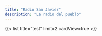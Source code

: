 ```yaml
---
title: "Radio San Javier"
description: "La radio del pueblo"
---
```


<!-- {{< radio-player >}} -->

{{< list title="test" limit=2 cardView=true >}}
